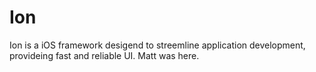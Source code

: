 Ion
===

Ion is a iOS framework desigend to streemline application development, provideing fast and reliable UI.
Matt was here.
